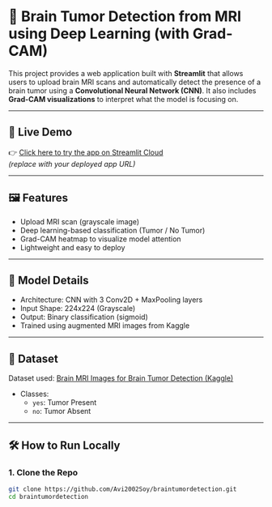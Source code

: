 # 🧠 Brain Tumor Detection from MRI using Deep Learning (with Grad-CAM)

This project provides a web application built with **Streamlit** that allows users to upload brain MRI scans and automatically detect the presence of a brain tumor using a **Convolutional Neural Network (CNN)**. It also includes **Grad-CAM visualizations** to interpret what the model is focusing on.

---

## 🚀 Live Demo

👉 [Click here to try the app on Streamlit Cloud](https://your-app-link.streamlit.app)  
_(replace with your deployed app URL)_

---

## 🖼️ Features

- Upload MRI scan (grayscale image)
- Deep learning-based classification (Tumor / No Tumor)
- Grad-CAM heatmap to visualize model attention
- Lightweight and easy to deploy

---

## 🧠 Model Details

- Architecture: CNN with 3 Conv2D + MaxPooling layers
- Input Shape: 224x224 (Grayscale)
- Output: Binary classification (sigmoid)
- Trained using augmented MRI images from Kaggle

---

## 📁 Dataset

Dataset used: [Brain MRI Images for Brain Tumor Detection (Kaggle)](https://www.kaggle.com/navoneel/brain-mri-images-for-brain-tumor-detection)

- Classes:
  - `yes`: Tumor Present
  - `no`: Tumor Absent

---

## 🛠️ How to Run Locally

### 1. Clone the Repo
```bash
git clone https://github.com/Avi2002Soy/braintumordetection.git
cd braintumordetection
